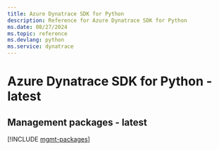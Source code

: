 ```yaml
---
title: Azure Dynatrace SDK for Python
description: Reference for Azure Dynatrace SDK for Python
ms.date: 08/27/2024
ms.topic: reference
ms.devlang: python
ms.service: dynatrace
---
```

# Azure Dynatrace SDK for Python - latest

## Management packages - latest
[!INCLUDE [mgmt-packages](dynatrace-mgmt-index.md)]